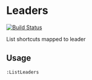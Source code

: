 # Leaders

[![Build Status](https://travis-ci.org/wooken/leaders.vim.svg?branch=master)](https://travis-ci.org/wooken/leaders.vim)

List shortcuts mapped to leader

## Usage

`:ListLeaders`
